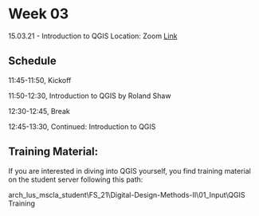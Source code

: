 
# Week 03

15.03.21 - Introduction to QGIS
Location: Zoom [Link](https://ethz.zoom.us/j/91346097820)

## Schedule
11:45-11:50, Kickoff 

11:50-12:30, Introduction to QGIS by Roland Shaw 

12:30-12:45, Break

12:45-13:30, Continued: Introduction to QGIS


## Training Material:
If you are interested in diving into QGIS yourself, you find training material on the student server following this path:

arch_lus_mscla_student\FS_21\Digital-Design-Methods-II\01_Input\QGIS Training
